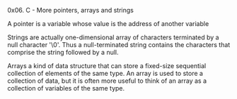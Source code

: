 0x06. C - More pointers, arrays and strings

A pointer is a variable whose value is the address of another variable

Strings are actually one-dimensional array of characters terminated by a null character '\0'. Thus a null-terminated string contains the characters that comprise the string followed by a null.

Arrays a kind of data structure that can store a fixed-size sequential collection of elements of the same type. An array is used to store a collection of data, but it is often more useful to think of an array as a collection of variables of the same type.
